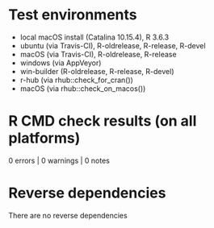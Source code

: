 # Test environments
* local macOS install (Catalina 10.15.4), R 3.6.3
* ubuntu (via Travis-CI), R-oldrelease, R-release, R-devel
* macOS (via Travis-CI), R-oldrelease, R-release
* windows (via AppVeyor)
* win-builder (R-oldrelease, R-release, R-devel)
* r-hub (via rhub::check_for_cran())
* macOS (via rhub::check_on_macos())

# R CMD check results (on all platforms)
0 errors | 0 warnings | 0 notes

# Reverse dependencies
There are no reverse dependencies
